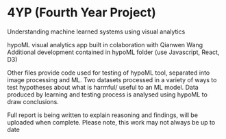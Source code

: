 # 4YP (Fourth Year Project)

Understanding machine learned systems using visual analytics

hypoML visual analytics app built in colaboration with Qianwen Wang
Additional development contained in hypoML folder (use Javascript, React, D3)

Other files provide code used for testing of hypoML tool, separated into image processing and ML. 
Two datasets processed in a variety of ways to test hypotheses about what is harmful/ useful to an ML model. Data produced by learning and testing process is analysed using hypoML to draw conclusions. 

Full report is being written to explain reasoning and findings, will be uploaded when complete.
Please note, this work may not always be up to date

